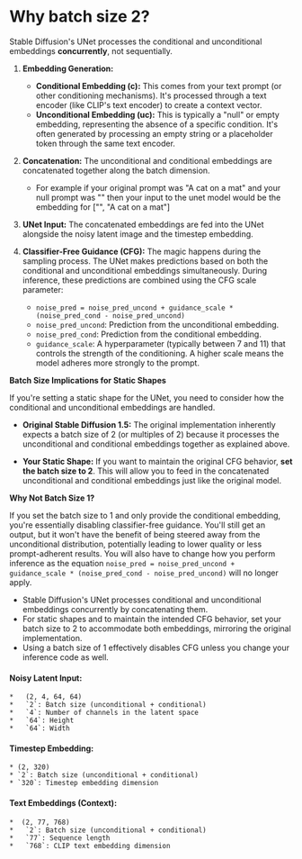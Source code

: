 # Why batch size 2?

Stable Diffusion's UNet processes the conditional and unconditional embeddings **concurrently**, not sequentially.  

1. **Embedding Generation:**
    *   **Conditional Embedding (c):** This comes from your text prompt (or other conditioning mechanisms). It's processed through a text encoder (like CLIP's text encoder) to create a context vector.
    *   **Unconditional Embedding (uc):** This is typically a "null" or empty embedding, representing the absence of a specific condition. It's often generated by processing an empty string or a placeholder token through the same text encoder.

2. **Concatenation:** The unconditional and conditional embeddings are concatenated together along the batch dimension.
    * For example if your original prompt was "A cat on a mat" and your null prompt was "" then your input to the unet model would be the embedding for ["", "A cat on a mat"]

3. **UNet Input:** The concatenated embeddings are fed into the UNet alongside the noisy latent image and the timestep embedding.

4. **Classifier-Free Guidance (CFG):** The magic happens during the sampling process. The UNet makes predictions based on both the conditional and unconditional embeddings simultaneously. During inference, these predictions are combined using the CFG scale parameter:
    *   `noise_pred = noise_pred_uncond + guidance_scale * (noise_pred_cond - noise_pred_uncond)`
    *   `noise_pred_uncond`: Prediction from the unconditional embedding.
    *   `noise_pred_cond`: Prediction from the conditional embedding.
    *   `guidance_scale`: A hyperparameter (typically between 7 and 11) that controls the strength of the conditioning. A higher scale means the model adheres more strongly to the prompt.

**Batch Size Implications for Static Shapes**

If you're setting a static shape for the UNet, you need to consider how the conditional and unconditional embeddings are handled.

*   **Original Stable Diffusion 1.5:** The original implementation inherently expects a batch size of 2 (or multiples of 2) because it processes the unconditional and conditional embeddings together as explained above.

*   **Your Static Shape:** If you want to maintain the original CFG behavior, **set the batch size to 2**. This will allow you to feed in the concatenated unconditional and conditional embeddings just like the original model.

**Why Not Batch Size 1?**

If you set the batch size to 1 and only provide the conditional embedding, you're essentially disabling classifier-free guidance. You'll still get an output, but it won't have the benefit of being steered away from the unconditional distribution, potentially leading to lower quality or less prompt-adherent results. You will also have to change how you perform inference as the equation `noise_pred = noise_pred_uncond + guidance_scale * (noise_pred_cond - noise_pred_uncond)` will no longer apply.

-   Stable Diffusion's UNet processes conditional and unconditional embeddings concurrently by concatenating them.
-   For static shapes and to maintain the intended CFG behavior, set your batch size to 2 to accommodate both embeddings, mirroring the original implementation.
-   Using a batch size of 1 effectively disables CFG unless you change your inference code as well.

#### Noisy Latent Input:
    *   (2, 4, 64, 64)
    *   `2`: Batch size (unconditional + conditional)
    *   `4`: Number of channels in the latent space
    *   `64`: Height
    *   `64`: Width
#### Timestep Embedding: 
    * (2, 320)
    * `2`: Batch size (unconditional + conditional)
    * `320`: Timestep embedding dimension
#### Text Embeddings (Context):
    *  (2, 77, 768)
    *   `2`: Batch size (unconditional + conditional)
    *   `77`: Sequence length
    *   `768`: CLIP text embedding dimension
